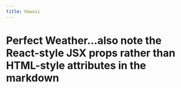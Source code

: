```yaml
---
title: Hawaii
---
```


<p style={{textAlign: 'center'}}>

# Perfect Weather...also note the React-style JSX props rather than HTML-style attributes in the markdown

</p>
